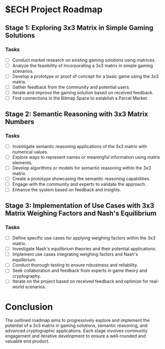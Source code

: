 # $ECH Project Roadmap

## Stage 1: Exploring 3x3 Matrix in Simple Gaming Solutions

### Tasks
- [ ] Conduct market research on existing gaming solutions using matrices.
- [ ] Analyze the feasibility of incorporating a 3x3 matrix in simple gaming scenarios.
- [ ] Develop a prototype or proof of concept for a basic game using the 3x3 matrix.
- [ ] Gather feedback from the community and potential users.
- [ ] Iterate and improve the gaming solution based on received feedback.
- [ ] Find connections in the Bitmap Space to establish a Parcel Market.

## Stage 2: Semantic Reasoning with 3x3 Matrix Numbers

### Tasks
- [ ] Investigate semantic reasoning applications of the 3x3 matrix with numerical values.
- [ ] Explore ways to represent names or meaningful information using matrix elements.
- [ ] Develop algorithms or models for semantic reasoning within the 3x3 matrix.
- [ ] Create a prototype showcasing the semantic reasoning capabilities.
- [ ] Engage with the community and experts to validate the approach.
- [ ] Enhance the system based on feedback and insights.

## Stage 3: Implementation of Use Cases with 3x3 Matrix Weighing Factors and Nash's Equilibrium

### Tasks
- [ ] Define specific use cases for applying weighing factors within the 3x3 matrix.
- [ ] Investigate Nash's equilibrium theories and their potential applications.
- [ ] Implement use cases integrating weighing factors and Nash's equilibrium.
- [ ] Conduct thorough testing to ensure robustness and reliability.
- [ ] Seek collaboration and feedback from experts in game theory and cryptography.
- [ ] Iterate on the project based on received feedback and optimize for real-world scenarios.

# Conclusion

The outlined roadmap aims to progressively explore and implement the potential of a 3x3 matrix in gaming solutions, semantic reasoning, and advanced cryptographic applications. Each stage involves community engagement and iterative development to ensure a well-rounded and valuable end product.

